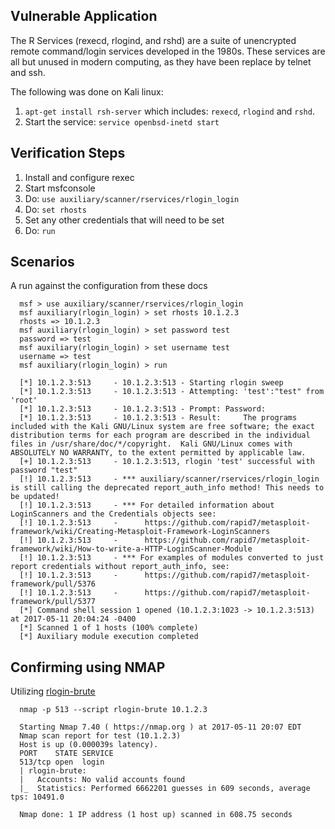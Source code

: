 ## Vulnerable Application

The R Services (rexecd, rlogind, and rshd) are a suite of unencrypted remote command/login services developed in the 1980s.
These services are all but unused in modern computing, as they have been replace by telnet and ssh.

The following was done on Kali linux:

  1. `apt-get install rsh-server` which includes: `rexecd`, `rlogind` and `rshd`.
  2. Start the service: `service openbsd-inetd start`

## Verification Steps

  1. Install and configure rexec
  2. Start msfconsole
  3. Do: `use auxiliary/scanner/rservices/rlogin_login`
  4. Do: `set rhosts`
  5. Set any other credentials that will need to be set
  6. Do: `run`

## Scenarios

  A run against the configuration from these docs

  ```
    msf > use auxiliary/scanner/rservices/rlogin_login 
    msf auxiliary(rlogin_login) > set rhosts 10.1.2.3
    rhosts => 10.1.2.3
    msf auxiliary(rlogin_login) > set password test
    password => test
    msf auxiliary(rlogin_login) > set username test
    username => test
    msf auxiliary(rlogin_login) > run
    
    [*] 10.1.2.3:513     - 10.1.2.3:513 - Starting rlogin sweep
    [*] 10.1.2.3:513     - 10.1.2.3:513 - Attempting: 'test':"test" from 'root'
    [*] 10.1.2.3:513     - 10.1.2.3:513 - Prompt: Password:
    [*] 10.1.2.3:513     - 10.1.2.3:513 - Result:     The programs included with the Kali GNU/Linux system are free software; the exact distribution terms for each program are described in the individual files in /usr/share/doc/*/copyright.  Kali GNU/Linux comes with ABSOLUTELY NO WARRANTY, to the extent permitted by applicable law.
    [+] 10.1.2.3:513     - 10.1.2.3:513, rlogin 'test' successful with password "test"
    [!] 10.1.2.3:513     - *** auxiliary/scanner/rservices/rlogin_login is still calling the deprecated report_auth_info method! This needs to be updated!
    [!] 10.1.2.3:513     - *** For detailed information about LoginScanners and the Credentials objects see:
    [!] 10.1.2.3:513     -      https://github.com/rapid7/metasploit-framework/wiki/Creating-Metasploit-Framework-LoginScanners
    [!] 10.1.2.3:513     -      https://github.com/rapid7/metasploit-framework/wiki/How-to-write-a-HTTP-LoginScanner-Module
    [!] 10.1.2.3:513     - *** For examples of modules converted to just report credentials without report_auth_info, see:
    [!] 10.1.2.3:513     -      https://github.com/rapid7/metasploit-framework/pull/5376
    [!] 10.1.2.3:513     -      https://github.com/rapid7/metasploit-framework/pull/5377
    [*] Command shell session 1 opened (10.1.2.3:1023 -> 10.1.2.3:513) at 2017-05-11 20:04:24 -0400
    [*] Scanned 1 of 1 hosts (100% complete)
    [*] Auxiliary module execution completed
  ```

## Confirming using NMAP

Utilizing [rlogin-brute](https://nmap.org/nsedoc/scripts/rlogin-brute.html)

  ```
    nmap -p 513 --script rlogin-brute 10.1.2.3
    
    Starting Nmap 7.40 ( https://nmap.org ) at 2017-05-11 20:07 EDT
    Nmap scan report for test (10.1.2.3)
    Host is up (0.000039s latency).
    PORT    STATE SERVICE
    513/tcp open  login
    | rlogin-brute: 
    |   Accounts: No valid accounts found
    |_  Statistics: Performed 6662201 guesses in 609 seconds, average tps: 10491.0
    
    Nmap done: 1 IP address (1 host up) scanned in 608.75 seconds
  ```